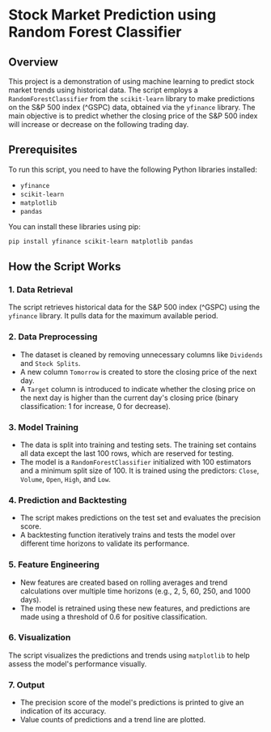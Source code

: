 # Stock Market Prediction using Random Forest Classifier

## Overview

This project is a demonstration of using machine learning to predict stock market trends using historical data. The script employs a `RandomForestClassifier` from the `scikit-learn` library to make predictions on the S&P 500 index (^GSPC) data, obtained via the `yfinance` library. The main objective is to predict whether the closing price of the S&P 500 index will increase or decrease on the following trading day.

## Prerequisites

To run this script, you need to have the following Python libraries installed:

- `yfinance`
- `scikit-learn`
- `matplotlib`
- `pandas`

You can install these libraries using pip:

```bash
pip install yfinance scikit-learn matplotlib pandas
```
## How the Script Works

### 1. Data Retrieval
The script retrieves historical data for the S&P 500 index (^GSPC) using the `yfinance` library. It pulls data for the maximum available period.

### 2. Data Preprocessing
- The dataset is cleaned by removing unnecessary columns like `Dividends` and `Stock Splits`.
- A new column `Tomorrow` is created to store the closing price of the next day.
- A `Target` column is introduced to indicate whether the closing price on the next day is higher than the current day's closing price (binary classification: 1 for increase, 0 for decrease).

### 3. Model Training
- The data is split into training and testing sets. The training set contains all data except the last 100 rows, which are reserved for testing.
- The model is a `RandomForestClassifier` initialized with 100 estimators and a minimum split size of 100. It is trained using the predictors: `Close`, `Volume`, `Open`, `High`, and `Low`.

### 4. Prediction and Backtesting
- The script makes predictions on the test set and evaluates the precision score.
- A backtesting function iteratively trains and tests the model over different time horizons to validate its performance.

### 5. Feature Engineering
- New features are created based on rolling averages and trend calculations over multiple time horizons (e.g., 2, 5, 60, 250, and 1000 days).
- The model is retrained using these new features, and predictions are made using a threshold of 0.6 for positive classification.

### 6. Visualization
The script visualizes the predictions and trends using `matplotlib` to help assess the model's performance visually.

### 7. Output
- The precision score of the model's predictions is printed to give an indication of its accuracy.
- Value counts of predictions and a trend line are plotted.


